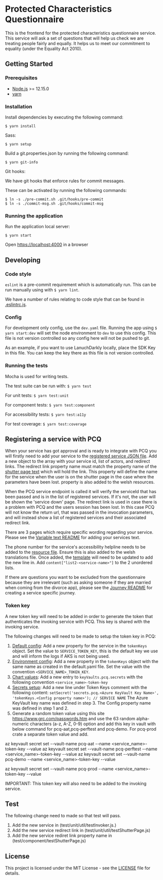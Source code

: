 # Protected Characteristics Questionnaire

This is the frontend for the protected characteristics questionnaire service. This service will ask a set of questions that will help us check we are treating people fairly and equally. It helps us to meet our commitment to equality (under the Equality Act 2010). 

## Getting Started

### Prerequisites

- [Node.js](nodejs.org) >= 12.15.0
- [yarn](yarnpkg.com)

### Installation

Install dependencies by executing the following command:
```
$ yarn install
```

Sass:
```
$ yarn setup
```

Build a git.properties.json by running the following command:
```
$ yarn git-info
```

Git hooks:

We have git hooks that enforce rules for commit messages.

These can be activated by running the following commands:
```
$ ln -s ./pre-commit.sh .git/hooks/pre-commit
$ ln -s ./commit-msg.sh .git/hooks/commit-msg
```

### Running the application

Run the application local server:
```
$ yarn start
```

Open [https://localhost:4000](https://localhost:4000) in a browser

## Developing

### Code style

`eslint` is a pre-commit requirement which is automatically run. This can be run manually using with `$ yarn lint`.

We have a number of rules relating to code style that can be found in [.eslintrc.js](.eslintrc.js).

### Config

For development only config, use the `dev.yaml` file. Running the app using `$ yarn start:dev` will set the node environment to `dev` to use this config.
This file is not version controlled so any config here will not be pushed to git.

As an example, if you want to use LanuchDarkly locally, place the SDK Key in this file. You can keep the key there as this file is not version controlled.

### Running the tests

Mocha is used for writing tests.

The test suite can be run with:
`$ yarn test`

For unit tests:
`$ yarn test:unit`

For component tests:
`$ yarn test:component`

For accessibility tests:
`$ yarn test:a11y`

For test coverage:
`$ yarn test:coverage`

## Registering a service with PCQ

When your service has got approval and is ready to integrate with PCQ 
you will firstly need to add your service to the [registered service JSON file](app/registeredServices.json).
Add a new object to the array with your service id, list of actors, and redirect links. 
The redirect link property name must match the property name of the [shutter page text](app/resources/en/translation/shutterpage.json) which will hold the link.
This property will define the name for the service when the user is on the shutter page in the case where the parameters have been lost. property is also added to the welsh resources.

When the PCQ service endpoint is called it will verify the serviceId that has been passed and is in the list of registered services. If it's not, the user will be shown the 'service down' page. 
The redirect link is used in case there is a problem with PCQ and the users session has been lost. In this case PCQ will not know the return url, that was passed in the invocation parameters, and will instead show a list of registered services and their associated redirect link. 

There are 3 pages which require specific wording regarding your service. 
Please see the [Variable text README](app/resources/en/translation/variable/README.md) for adding your services text.

The phone number for the service's accessibility helpline needs to be added to the [resource file](app/resources/en/translation/static/accessibility.json). 
Ensure this is also added to the welsh translations file. Once added, the [template](app/steps/ui/static/accessibility/template.html) will need to be updated to add the new line in. 
Add `content["list2-<service-name>"]` to the 2 unordered lists.

If there are questions you want to be excluded from the questionnaire because they are irrelevant (such as asking someone if they are married when coming from the divorce app), 
please see the [Journey README](app/journeys/README.md) for creating a service specific journey.

### Token key

A new token key will need to be added in order to generate the token that authenticates the invoking service with PCQ.
This key is shared with the invoking service.

The following changes will need to be made to setup the token key in PCQ:

1. [Default config](config/default.yaml): Add a new property for the service in the `tokenKeys` object. 
Set the value to `SERVICE_TOKEN_KEY`, this is the default key we use and will inform the logs if AKS is not being used.
2. [Environment config](config/custom-environment-variables.yaml): Add a new property in the `tokenKeys` object with the same name as created in the default.yaml file.
Set the value with the convention `<SERVICE_NAME>_TOKEN_KEY`.
3. [Chart values](charts/pcq-frontend/values.yaml): Add a new entry to `keyVaults.pcq.secrets` with the following convention `<service_name>-token-key`
4. [Secrets setup](app/setupSecrets.js): Add a new line under Token Keys comment with the following content: `setSecret('secrets.pcq.<Azure KeyVault Key Name>', 'tokenKeys.<Config property name>'); // SERVICE NAME`
The Azure KeyVault key name was defined in step 3. The Config property name was defined in step 1 and 2.
5. Generate a random token value using this site https://www.grc.com/passwords.htm and use the 63 random alpha-numeric characters (a-z, A-Z, 0-9) option
and add this key in vault with below command for pcq-aat,pcq-perftest and pcq-demo. For pcq-prod crate a separate token value and add.

az keyvault secret set --vault-name pcq-aat --name <service_name>-token-key --value <generated Value>
az keyvault secret set --vault-name pcq-perftest --name <service_name>-token-key --value <generated Value>
az keyvault secret set --vault-name pcq-demo --name <service_name>-token-key --value <generated Value>

az keyvault secret set --vault-name pcq-prod --name <service_name>-token-key --value <another generated Value>

IMPORTANT: This token key will also need to be added to the invoking service.

## Test

The following change need to made so that test will pass.

1. Add the new service in (test/unit/util/testInvoker.js.)
2. Add the new service redirect link in (test/unit/util/testShutterPage.js)
3. Add the new service rediret link property name in (test/component/testShutterPage.js)


## License

This project is licensed under the MIT License - see the [LICENSE](LICENSE.md) file for details.

